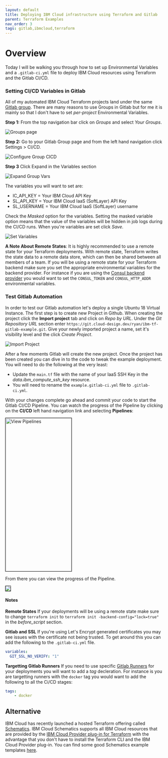 ```yaml
---
layout: default
title: Deploying IBM Cloud infrastructure using Terraform and Gitlab
parent: Terraform Examples 
nav_order: 3
tags: gitlab,ibmcloud,terraform
---
```


# Overview
Today I will be walking you through how to set up Environmental Variables and a `.gitlab-ci.yml` file to deploy IBM Cloud resources using Terraform and the Gitlab CI/CD. 

### Setting CI/CD Variables in Gitlab
All of my automated IBM Cloud Terraform projects land under the same [Gitlab group](https://docs.gitlab.com/ee/user/group/). There are many reasons to use Groups in Gitlab but for me it is mainly so that I don't have to set *per-project* Environmental Variables.

**Step 1:** From the top navigation bar click on *Groups* and select *Your Groups*. 

![Groups page](https://dsc.cloud/quickshare/ChooseGroup.png)

**Step 2:** Go to your Gitlab Group page and from the left hand navigation click Settings > CI/CD. 

![Configure Group CICD](https://dsc.cloud/quickshare/SetCiCDProjectVars.png)

**Step 3** Click Expand in the Variables section

![Expand Group Vars](https://dsc.cloud/quickshare/ExpandGroupVars.png)

The variables you will want to set are:

- IC_API_KEY = Your IBM Cloud API Key
- SL_API_KEY = Your IBM Cloud IaaS (SoftLayer) API Key
- SL_USERNAME = Your IBM Cloud IaaS (SoftLayer) username

Check the *Masked* option for the variables. Setting the masked variable option means that the value of the variables will be hidden in job logs during the CI/CD runs. When you're variables are set click *Save*.

![Set Variables](https://dsc.cloud/quickshare/SetVars.png)

**A Note About Remote States**: It is highly recommended to use a remote state for your Terraform deployments. With remote state, Terraform writes the state data to a remote data store, which can then be shared between all members of a team. If you will be using a remote state for your Terraform backend make sure you set the appropriate environmental variables for the backend provider. For instance if you are using the [Consul backend provider](https://www.terraform.io/docs/backends/types/consul.html) you would want to set the `CONSUL_TOKEN` and `CONSUL_HTTP_ADDR` environmental variables. 

### Test Gitlab Automation
In order to test our Gitlab automation let's deploy a single Ubuntu 18 Virtual Instance. The first step is to create new Project in Github. When creating the project click the **Import project** tab and click on *Repo by URL*. Under the *Git Repository URL* section enter `https://git.cloud-design.dev/ryan/ibm-tf-gitlab-example.git`. Give your newly imported project a name, set it's visibility level and the click *Create Project*.

![Import Project](https://dsc.cloud/quickshare/RepoByURL.png)

After a few moments Gitlab will create the new project. Once the project has been created you can dive in to the code to tweak the example deployment. You will need to do the following at the very least:

 - Update the `main.tf` file with the name of your IaaS SSH Key in the *data.ibm_compute_ssh_key* resource.
 - You will need to rename the `example.gitlab-ci.yml` file to `.gitlab-ci.yml`. 
 
 With your changes complete go ahead and commit your code to start the Gitlab CI/CD Pipeline. You can watch the progress of the Pipeline by clicking on the **CI/CD** left hand navigation link and selecting **Pipelines**:

<img src="https://dsc.cloud/quickshare/WatchPipeline.png" height="488" width="211" alt="View Pipelines" style="border: 1px solid black">

From there you can view the progress of the Pipeline.

<img src="https://dsc.cloud/quickshare/GitlabPIpeline.png" style="border: 1px solid black">

#### Notes
**Remote States**
If your deployments will be using a remote state make sure to change `terraform init` to `terraform init -backend-config="lock=true"` in the *before_script* section.

**Gitlab and SSL**
If you're using Let's Encrypt generated certificates you may see issues with the certificate not being trusted. To get around this you can add the following to the `.gitlab-ci.yml` file. 
```yaml
variables:
  GIT_SSL_NO_VERIFY: "1"
```

**Targetting Gitlab Runners**
If you need to use specific [Gitlab Runners](https://docs.gitlab.com/runner/) for your deployments you will want to add a *tag* decleration. For instance is you are targetting runners with the `docker` tag you would want to add the following to all the Ci/CD stages:
```yml
tags: 
    - docker
```

## Alternative

IBM Cloud has recently launched a hosted Terraform offering called [Schematics](https://cloud.ibm.com/docs/schematics?topic=schematics-about-schematics). IBM Cloud Schematics supports all IBM Cloud resources that are provided by the [IBM Cloud Provider plug-in for Terraform](https://ibm-cloud.github.io/tf-ibm-docs/index.html) with the advantage that you don't have to install the Terraform CLI and the IBM Cloud Provider plug-in. You can find some good Schematics example templates [here](https://github.com/IBM-Cloud/terraform-provider-ibm/tree/master/examples).


